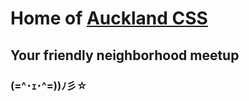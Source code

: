 # Home of [Auckland CSS](https://www.aklcss.com/)
## Your friendly neighborhood meetup 
### (=^･ｪ･^=))ﾉ彡☆




